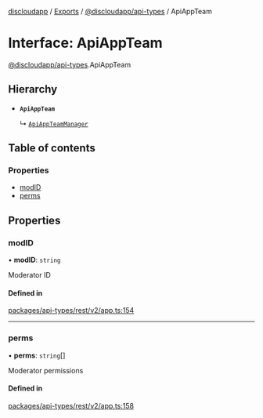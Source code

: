 [discloudapp](../README.md) / [Exports](../modules.md) / [@discloudapp/api-types](../modules/discloudapp_api_types.md) / ApiAppTeam

# Interface: ApiAppTeam

[@discloudapp/api-types](../modules/discloudapp_api_types.md).ApiAppTeam

## Hierarchy

- **`ApiAppTeam`**

  ↳ [`ApiAppTeamManager`](discloudapp_api_types.ApiAppTeamManager.md)

## Table of contents

### Properties

- [modID](discloudapp_api_types.ApiAppTeam.md#modid)
- [perms](discloudapp_api_types.ApiAppTeam.md#perms)

## Properties

### modID

• **modID**: `string`

Moderator ID

#### Defined in

[packages/api-types/rest/v2/app.ts:154](https://github.com/discloud/discloud.app/blob/482fdb3/packages/api-types/rest/v2/app.ts#L154)

___

### perms

• **perms**: `string`[]

Moderator permissions

#### Defined in

[packages/api-types/rest/v2/app.ts:158](https://github.com/discloud/discloud.app/blob/482fdb3/packages/api-types/rest/v2/app.ts#L158)

